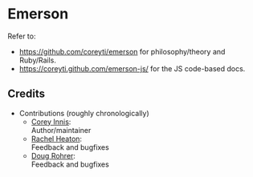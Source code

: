 # Emerson

Refer to:

* <https://github.com/coreyti/emerson> for philosophy/theory and Ruby/Rails.
* <https://coreyti.github.com/emerson-js/> for the JS code-based docs.

## Credits

  * Contributions (roughly chronologically)
    * [Corey Innis](http://github.com/coreyti):<br/>
      Author/maintainer
    * [Rachel Heaton](https://github.com/rheaton):<br/>
      Feedback and bugfixes
    * [Doug Rohrer](https://github.com/JeetKunDoug):<br/>
      Feedback and bugfixes
